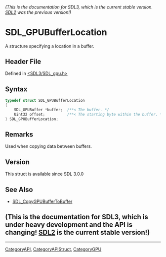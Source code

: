 ###### (This is the documentation for SDL3, which is the current stable version. [SDL2](https://wiki.libsdl.org/SDL2/) was the previous version!)
# SDL_GPUBufferLocation

A structure specifying a location in a buffer.

## Header File

Defined in [<SDL3/SDL_gpu.h>](https://github.com/libsdl-org/SDL/blob/main/include/SDL3/SDL_gpu.h)

## Syntax

```c
typedef struct SDL_GPUBufferLocation
{
    SDL_GPUBuffer *buffer;  /**< The buffer. */
    Uint32 offset;          /**< The starting byte within the buffer. */
} SDL_GPUBufferLocation;
```

## Remarks

Used when copying data between buffers.

## Version

This struct is available since SDL 3.0.0

## See Also

- [SDL_CopyGPUBufferToBuffer](SDL_CopyGPUBufferToBuffer)


## (This is the documentation for SDL3, which is under heavy development and the API is changing! [SDL2](https://wiki.libsdl.org/SDL2/) is the current stable version!)



----
[CategoryAPI](CategoryAPI), [CategoryAPIStruct](CategoryAPIStruct), [CategoryGPU](CategoryGPU)

